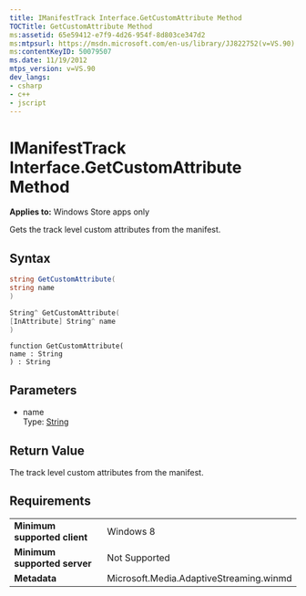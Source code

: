 ```yaml
---
title: IManifestTrack Interface.GetCustomAttribute Method
TOCTitle: GetCustomAttribute Method
ms:assetid: 65e59412-e7f9-4d26-954f-8d803ce347d2
ms:mtpsurl: https://msdn.microsoft.com/en-us/library/JJ822752(v=VS.90)
ms:contentKeyID: 50079507
ms.date: 11/19/2012
mtps_version: v=VS.90
dev_langs:
- csharp
- c++
- jscript
---
```


# IManifestTrack Interface.GetCustomAttribute Method

**Applies to:** Windows Store apps only

Gets the track level custom attributes from the manifest.

## Syntax

``` csharp
string GetCustomAttribute(
string name
)
```

``` c++
String^ GetCustomAttribute(
[InAttribute] String^ name
)
```

``` jscript
function GetCustomAttribute(
name : String
) : String
```

## Parameters

  - name  
    Type: [String](https://msdn.microsoft.com/en-us/library/s1wwdcbf\(v=vs.90\))

## Return Value

The track level custom attributes from the manifest.

## Requirements

|||
|--- |--- |
|**Minimum supported client**|Windows 8|
|**Minimum supported server**|Not Supported|
|**Metadata**|Microsoft.Media.AdaptiveStreaming.winmd|

